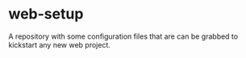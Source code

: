 # web-setup
A repository with some configuration files that are can be grabbed to kickstart any new web project.

